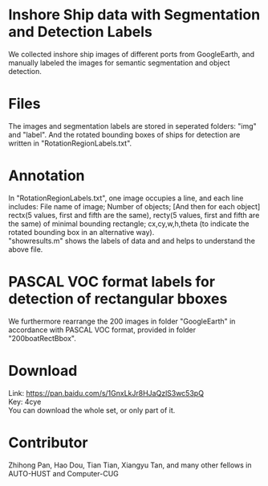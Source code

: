 # Inshore Ship data with Segmentation and Detection Labels

We collected inshore ship images of different ports from GoogleEarth, and manually labeled the images for semantic  segmentation and object detection.

# Files  
The images and segmentation labels are stored in seperated folders: "img" and "label".
And the rotated bounding boxes of ships for detection are written in "RotationRegionLabels.txt". 

# Annotation  
In "RotationRegionLabels.txt", one image occupies a line, and each line includes:
File name of image; Number of objects; [And then for each object] rectx(5 values, first and fifth are the same), recty(5  values, first and fifth are the same) of minimal bounding rectangle; cx,cy,w,h,theta (to indicate the rotated bounding box in  an alternative way).  
"showresults.m" shows the labels of data and and helps to understand the above file.

# PASCAL VOC format labels for detection of rectangular bboxes  
We furthermore rearrange the 200 images in folder "GoogleEarth" in accordance with PASCAL VOC format, provided in folder  "200boatRectBbox".

# Download   
Link: https://pan.baidu.com/s/1GnxLkJr8HJaQzlS3wc53pQ  
Key: 4cye  
You can download the whole set, or only part of it. 

# Contributor  
Zhihong Pan, Hao Dou, Tian Tian, Xiangyu Tan, and many other fellows in AUTO-HUST and Computer-CUG
